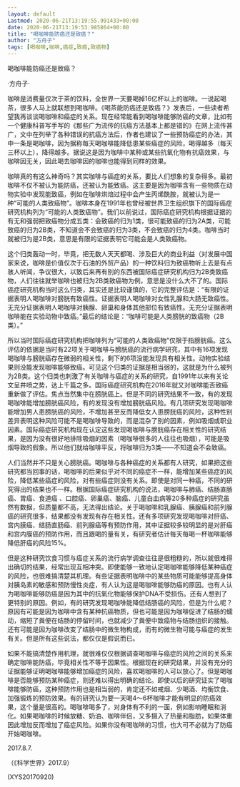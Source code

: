 ```yaml
---
layout: default
Lastmod: 2020-06-21T13:19:55.991433+00:00
date: 2020-06-21T13:19:53.985864+00:00
title: "喝咖啡能防癌还是致癌？"
author: "方舟子"
tags: [喝咖啡,咖啡,癌症,致癌,致癌物]
---
```


喝咖啡能防癌还是致癌？

·方舟子·

咖啡是消费量仅次于茶的饮料，全世界一天要喝掉16亿杯以上的咖啡。一说起喝茶，很多人马上就联想到喝咖啡。《喝茶能防癌还是致癌？》发表后，一些读者希望我再谈谈喝咖啡和癌症的关系。现在经常能看到喝咖啡能够防癌的文章，比如有一个健康科普写手写的《那些广为流传的抗癌方法基本上都是错的》在网上流传甚广，文中在列举了各种错误的抗癌方法后，作者也建议了一些预防癌症的办法，其中一条是喝咖啡，因为据称每天喝咖啡能降低患某些癌症的风险，喝得越多（每天三杯以上），降得越多。据说这是因为咖啡中某种或某些抗氧化物有抗癌效果，与咖啡因无关，因此喝去咖啡因的咖啡也能得到同样的效果。

咖啡真的有这么神奇吗？其实咖啡与癌症的关系，要比人们想象的复杂得多。最初咖啡不仅不被认为能防癌，还被认为能致癌。这主要是因为咖啡含有一些物质在动物实验中发现能致癌，例如在咖啡烘焙过程中会产生丙烯酰胺，就被认为是一种“可能的人类致癌物”。咖啡本身在1991年也曾经被世界卫生组织旗下的国际癌症研究机构列为“可能的人类致癌物”。我们以前说过，国际癌症研究机构根据证据的有无和强弱把致癌物分成五类：会致癌的归为1类，很可能致癌的归为2A类，可能致癌的归为2B类，不知道会不会致癌的归为3类，不会致癌的归为4类。咖啡当时就被归为是2B类，意思是有限的证据表明它可能会是人类致癌物。

这个归类轰动一时，毕竟，把无数人天天都喝、涉及巨大的商业利益（对发展中国家来说，咖啡是价值仅次于石油的外贸产品）的一种饮料归为致癌物听上去是有点骇人听闻，争议很大，以致后来再有别的东西被国际癌症研究机构归为2B类致癌物，人们往往就举咖啡也被归为2B类致癌物为例，意思是没什么大不了的。国际癌症研究机构当时这么归类，其实还是比较谨慎的，它的完整评估是：“有限的证据表明人喝咖啡对膀胱有致癌性。证据表明人喝咖啡对女性乳腺和大肠无致癌性。无充分证据表明人喝咖啡对胰腺、卵巢和身体其他部位有致癌性。无充分证据表明咖啡能在实验动物中致癌。”最后的结论是：“咖啡可能是人类膀胱的致癌物（2B类）。”

所以当时国际癌症研究机构把咖啡列为“可能的人类致癌物”仅限于指膀胱癌。这么评估的依据是当时有22项关于喝咖啡与膀胱癌的流行病学研究，其中有16项发现喝咖啡与膀胱癌存在微弱的相关性，剩下的6项没能发现具有相关性。动物实验结果则没能发现咖啡能够致癌。可见这个归类的证据是相当弱的，这就是为什么被列为2B类。这个归类也刺激了有关咖啡与癌症的关系的研究，自1991年以来有关论文呈井喷之势，达上千篇之多。国际癌症研究机构在2016年就又对咖啡能否致癌重新做了评估。焦点当然集中在膀胱癌上。但是不同的研究结果不一致，有的发现喝咖啡能增加膀胱癌风险，有的发现没有增加膀胱癌风险。有几项研究发现喝咖啡能增加男人患膀胱癌的风险，不增加甚至反而降低女人患膀胱癌的风险，这种性别差异表明这种风险可能不是喝咖啡导致的，而是混杂了别的因素，例如吸烟或职业因素。国际癌症研究机构现在认定这些发现喝咖啡与膀胱癌存在相关性的研究结果，是因为没有很好地排除吸烟的因素（喝咖啡很多的人往往也吸烟），可能是吸烟导致的假象。所以他们就给咖啡平反，将咖啡归为3类——不知道会不会致癌。

人们当然并不只是关心膀胱癌。喝咖啡与各种癌症的关系都有人研究，如果把这些研究都当回事的话，喝咖啡的后果似乎对不同的癌症不一样，能增加某些癌症的风险，降低某些癌症的风险，对有些癌症则没有关系。即使是对同一种癌，不同的研究得出的结果也不一样。根据国际癌症研究机构的说法，喝咖啡与肺癌、结肠直肠癌、胃癌、食道癌 、口腔癌、卵巢癌、脑癌、儿童白血病等20多种癌症的研究虽然有数据，但质量都不高，无法得出结论。关于喝咖啡和乳腺癌、胰腺癌和前列腺癌的研究很多，结果都没有发现有存在相关性。还有多项研究发现喝咖啡对肝癌、宫内膜癌、结肠直肠癌、前列腺癌等有预防作用，其中证据较多较明显的是对肝癌和宫内膜癌的预防作用，而且跟喝的量有关，有研究者估计每天每喝一杯咖啡能够降低肝癌的风险15%。

但是这种研究饮食习惯与癌症关系的流行病学调查往往是很粗糙的，所以就很难得出确切的结果，经常出现互相冲突。即使能够一致地认定喝咖啡能够降低某种癌症的风险，也很难搞清楚其机理。有些证据表明咖啡中的某些物质可能能够提高身体对胰岛素的敏感和预防慢性炎症，有人认为这是喝咖啡能够防癌的原因。也有人认为喝咖啡能够防癌是因为其中的抗氧化物能够保护DNA不受损伤。还有人想到了更特别的原因。例如，有的研究发现喝咖啡能降低结肠癌的风险，但是为什么呢？原因有可能是因为咖啡中含有某种抗癌物质，但也可能是因为咖啡促进了结肠的蠕动，缩短了粪便在结肠的停留时间，也就减少了粪便中致癌物与结肠组织的接触。还有可能是因为咖啡改变了结肠中的微生物构成，而有的微生物可能与癌症的发生有关。但是所有这些说法，都仅仅是假说而已。

如果不能搞清楚作用机理，就很难仅仅根据调查喝咖啡与癌症的风险之间的关系来确定咖啡能防癌，毕竟相关性不等于因果性。根据现在的研究结果，并没有充分的证据能够证明喝咖啡能够增加癌症的风险，喜欢喝咖啡的人可以放心了。但是喝咖啡是否能够预防某种癌症，则还难以得出明确的结论。即使以后的研究证实了喝咖啡能够防癌，这种预防作用也是相当弱的，肯定还不如戒烟、少喝酒、均衡饮食、加强锻炼的预防效果。有的研究认为要一天喝4～6杯咖啡才能有明显的防癌效果，这个量是很高的。喝咖啡喝多了，对身体有不利的一面，例如影响睡眠和消化。如果喝咖啡的时候放糖、奶油、咖啡伴侣，又多摄入了热量和脂肪，如果体重因此增加反而增加了癌症风险。如果你没有喝咖啡的习惯，也大可不必就为了防癌开始喝咖啡。

2017.8.7.

（《科学世界》2017.9）

(XYS20170920)

